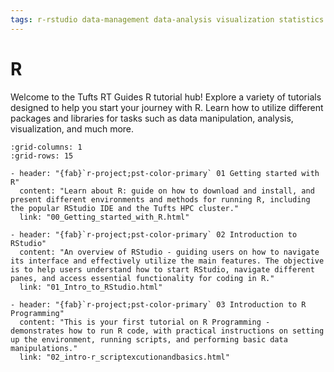 ```yaml
---
tags: r-rstudio data-management data-analysis visualization statistics
---
```

R
====
Welcome to the Tufts RT Guides R tutorial hub! Explore a variety of tutorials designed to help you start your journey with R. Learn how to utilize different packages and libraries for tasks such as data manipulation, analysis, visualization, and much more.

```{gallery-grid}
:grid-columns: 1
:grid-rows: 15

- header: "{fab}`r-project;pst-color-primary` 01 Getting started with R"
  content: "Learn about R: guide on how to download and install, and present different environments and methods for running R, including the popular RStudio IDE and the Tufts HPC cluster."
  link: "00_Getting_started_with_R.html"

- header: "{fab}`r-project;pst-color-primary` 02 Introduction to RStudio"
  content: "An overview of RStudio - guiding users on how to navigate its interface and effectively utilize the main features. The objective is to help users understand how to start RStudio, navigate different panes, and access essential functionality for coding in R."
  link: "01_Intro_to_RStudio.html"

- header: "{fab}`r-project;pst-color-primary` 03 Introduction to R Programming"
  content: "This is your first tutorial on R Programming - demonstrates how to run R code, with practical instructions on setting up the environment, running scripts, and performing basic data manipulations."
  link: "02_intro-r_scriptexcutionandbasics.html"



```

